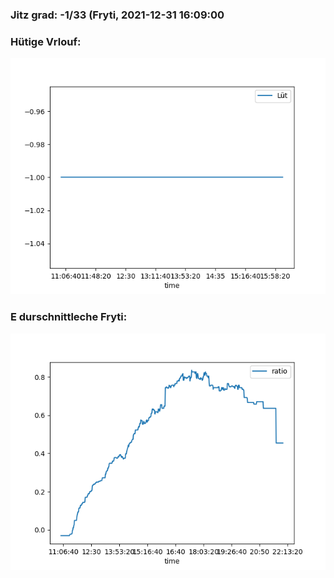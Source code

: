 ### Jitz grad: -1/33 (Fryti, 2021-12-31 16:09:00

### Hütige Vrlouf:
![Graph](Today.png)

### E durschnittleche Fryti:
![Graph](Fryti.png)